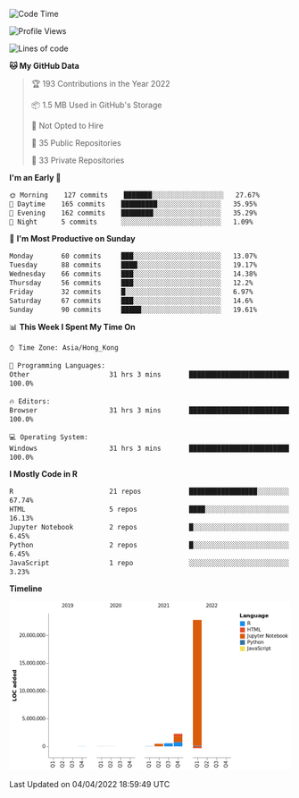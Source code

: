 

<!--**wt12318/wt12318** is a ✨ _special_ ✨ repository because its `README.md` (this file) appears on your GitHub profile.-->

<!--START_SECTION:waka-->
![Code Time](http://img.shields.io/badge/Code%20Time-77%20hrs%2041%20mins-blue)

![Profile Views](http://img.shields.io/badge/Profile%20Views-24-blue)

![Lines of code](https://img.shields.io/badge/From%20Hello%20World%20I%27ve%20Written-26%20Million%20lines%20of%20code-blue)

**🐱 My GitHub Data** 

> 🏆 193 Contributions in the Year 2022
 > 
> 📦 1.5 MB Used in GitHub's Storage 
 > 
> 🚫 Not Opted to Hire
 > 
> 📜 35 Public Repositories 
 > 
> 🔑 33 Private Repositories  
 > 
**I'm an Early 🐤** 

```text
🌞 Morning    127 commits    ███████░░░░░░░░░░░░░░░░░░   27.67% 
🌆 Daytime    165 commits    █████████░░░░░░░░░░░░░░░░   35.95% 
🌃 Evening    162 commits    ████████░░░░░░░░░░░░░░░░░   35.29% 
🌙 Night      5 commits      ░░░░░░░░░░░░░░░░░░░░░░░░░   1.09%

```
📅 **I'm Most Productive on Sunday** 

```text
Monday       60 commits     ███░░░░░░░░░░░░░░░░░░░░░░   13.07% 
Tuesday      88 commits     ████░░░░░░░░░░░░░░░░░░░░░   19.17% 
Wednesday    66 commits     ███░░░░░░░░░░░░░░░░░░░░░░   14.38% 
Thursday     56 commits     ███░░░░░░░░░░░░░░░░░░░░░░   12.2% 
Friday       32 commits     █░░░░░░░░░░░░░░░░░░░░░░░░   6.97% 
Saturday     67 commits     ███░░░░░░░░░░░░░░░░░░░░░░   14.6% 
Sunday       90 commits     █████░░░░░░░░░░░░░░░░░░░░   19.61%

```


📊 **This Week I Spent My Time On** 

```text
⌚︎ Time Zone: Asia/Hong_Kong

💬 Programming Languages: 
Other                    31 hrs 3 mins       █████████████████████████   100.0%

🔥 Editors: 
Browser                  31 hrs 3 mins       █████████████████████████   100.0%

💻 Operating System: 
Windows                  31 hrs 3 mins       █████████████████████████   100.0%

```

**I Mostly Code in R** 

```text
R                        21 repos            █████████████████░░░░░░░░   67.74% 
HTML                     5 repos             ████░░░░░░░░░░░░░░░░░░░░░   16.13% 
Jupyter Notebook         2 repos             █░░░░░░░░░░░░░░░░░░░░░░░░   6.45% 
Python                   2 repos             █░░░░░░░░░░░░░░░░░░░░░░░░   6.45% 
JavaScript               1 repo              ░░░░░░░░░░░░░░░░░░░░░░░░░   3.23%

```


**Timeline**

![Chart not found](https://raw.githubusercontent.com/wt12318/wt12318/main/charts/bar_graph.png) 


 Last Updated on 04/04/2022 18:59:49 UTC
<!--END_SECTION:waka-->


